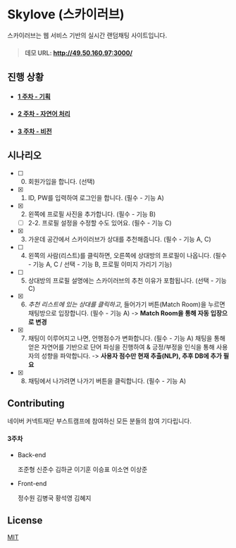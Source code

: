 # Skylove (스카이러브)

스카이러브는 웹 서비스 기반의 실시간 랜덤채팅 사이트입니다.

> #### 데모 URL: http://49.50.160.97:3000/



## 진행 상황

- #### [1 주차 - 기획](./1주차_기획서.md)

- #### [2 주차 - 자연어 처리](./2주차_자연어처리.md)

- #### [3 주차 - 비전](./3주차_비전.md)




## 시나리오

- [ ] 0. 회원가입을 합니다. (선택)

- [x] 1. ID, PW를 입력하여 로그인을 합니다. (필수 - 기능 A)

- [x] 2. 왼쪽에 프로필 사진을 추가합니다. (필수 - 기능 B)

  - [ ] 2-2. 프로필 설정을 수정할 수도 있어요. (필수 - 기능 C)

- [x] 3. 가운데 공간에서 스카이러브가 상대를 추천해줍니다. (필수 - 기능 A, C)

- [ ] 4. 왼쪽의 사람(리스트)를 클릭하면, 오른쪽에 상대방의 프로필이 나옵니다. (필수 - 기능 A, C / 선택 - 기능 B, 프로필 이미지 가리기 기능)

- [ ] 5. 상대방의 프로필 설명에는 스카이러브의 추천 이유가 포함됩니다. (선택 - 기능 C)

- [x] 6. *추천 리스트에 있는 상대를 클릭하고*, 들어가기 버튼(Match Room)을 누르면 채팅방으로 입장합니다.  (필수 - 기능 A) -> **Match Room을 통해 자동 입장으로 변경**

- [x] 7. 채팅이 이루어지고 나면, 언행점수가 변화합니다. (필수 - 기능 A) 채팅을 통해 얻은 자연어를 기반으로 단어 파싱을 진행하여 & 긍정/부정을 인식을 통해 사용자의 성향을 파악합니다.  -> **사용자 점수만 현재 추출(NLP), 추후 DB에 추가 필요**

- [x] 8. 채팅에서 나가려면 나가기 버튼을 클릭합니다. (필수 - 기능 A)



## Contributing

네이버 커넥트재단 부스트캠프에 참여하신 모든 분들의 참여 기다립니다.

#### 3주차

- Back-end

  조준형 신준수 김하균 이기훈 이승표 이소연 이상준

- Front-end

  정수원 김병국 황석영 김혜지

## License

[MIT](https://choosealicense.com/licenses/mit/)
